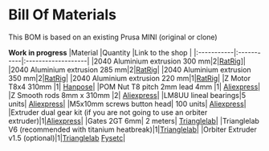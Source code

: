 # Bill Of Materials 

This BOM is based on an existing Prusa MINI (original or clone)

**Work in progress**
|Material   |Quantity   |Link to the shop   |
|:-----------|:-----------|:-------------------|
|2040 Aluminium extrusion 300 mm|2|[RatRig](https://www.ratrig.com/)]|
|2040 Aluminium extrusion 285 mm|2|[RatRig](https://www.ratrig.com/)|
|2040 Aluminium extrusion 350 mm|2|[RatRig](https://www.ratrig.com/)|
|2040 Aluminium extrusion 220 mm|1|[RatRig](https://www.ratrig.com/)|
|Z Motor T8x4 310mm |1| [Hanpose](https://es.aliexpress.com/item/32958631997.html?gatewayAdapt=glo2esp&spm=a2g0o.order_list.0.0.17f6194d4a26HB)|
|POM Nut T8 pitch 2mm lead 4mm |1| [Aliexpress](https://es.aliexpress.com/item/33018853818.html?gatewayAdapt=glo2esp&spm=a2g0o.order_list.0.0.53e6194dGc4egp)|
|Z Smooth rods 8mm x 310mm |2| [Aliexpress](https://es.aliexpress.com/item/32883323470.html?gatewayAdapt=glo2esp&spm=a2g0o.order_list.0.0.17f6194d4a26HB)|
|LM8UU lineal bearings|5 units| [Aliexpress](https://es.aliexpress.com/item/32815449673.html?gatewayAdapt=glo2esp&spm=a2g0o.order_list.0.0.17f6194d4a26HB)|
|M5x10mm screws button head| 100 units| [Aliexpress](https://es.aliexpress.com/item/32967225441.html?pdp_ext_f=%7B%22sku_id%22%3A%2212000015921238834%22%2C%22ship_from%22%3A%22%22%7D&gps-id=pcStoreJustForYou&scm=1007.23125.137358.0&scm_id=1007.23125.137358.0&scm-url=1007.23125.137358.0&pvid=b38d9296-ec58-4c80-bcab-38e2ffde9964&spm=a2g0o.store_pc_home.smartJustForYou_477068317.8&gatewayAdapt=glo2esp)|
|Extruder dual gear kit (if you are not going to use an orbiter extruder)|1|[Aliexpress](https://es.aliexpress.com/item/1005003431651372.html?gatewayAdapt=glo2esp&pdp_ext_f=%7B%22sku_id%22:%2212000025760874879%22,%22ship_from%22:%22%22%7D&gps-id=pcStoreJustForYou&scm=1007.23125.137358.0&scm_id=1007.23125.137358.0&scm-url=1007.23125.137358.0&pvid=1eb42c33-ec46-4bbb-8b0a-14f73504f659&spm=a2g0o.store_pc_home.smartJustForYou_2002152527706.0)|
|Gates 2GT 6mm| 2 meters| [Trianglelab](https://es.aliexpress.com/item/32853559638.html?spm=a2g0o.productlist.0.0.3f3970c8bYpR8G&algo_pvid=a4ff3426-4c78-4ea0-ba96-c686a7ff4ea7&algo_exp_id=a4ff3426-4c78-4ea0-ba96-c686a7ff4ea7-6&pdp_ext_f=%7B%22sku_id%22%3A%2212000025393813283%22%7D&pdp_pi=-1%3B6.78%3B-1%3B4.28%40salePrice%3BEUR%3Bsearch-mainSearch)|
|Trianglelab V6 (recommended with titanium heatbreak)|1|[Trianglelab](https://es.aliexpress.com/item/32970283347.html?gatewayAdapt=glo2esp&spm=a2g0o.detail.1000060.3.74443c10SpgJEZ&gps-id=pcDetailBottomMoreThisSeller&scm=1007.13339.274681.0&scm_id=1007.13339.274681.0&scm-url=1007.13339.274681.0&pvid=0d3a77f6-afdf-4f99-a4e1-7b9f99002397&_t=gps-id:pcDetailBottomMoreThisSeller,scm-url:1007.13339.274681.0,pvid:0d3a77f6-afdf-4f99-a4e1-7b9f99002397,tpp_buckets:668%232846%238113%231998&pdp_ext_f=%257B%2522sku_id%2522%253A%252266791820104%2522%252C%2522sceneId%2522%253A%25223339%2522%257D&pdp_pi=-1%253B16.3%253B-1%253B-1%2540salePrice%253BEUR%253Brecommend-recommend)|
|Orbiter Extruder v1.5 (optional)|1|[Trianglelab](https://es.aliexpress.com/item/1005002029267359.html?gatewayAdapt=glo2esp&spm=a2g0o.detail.1000060.3.725d653blEu9tN&gps-id=pcDetailBottomMoreThisSeller&scm=1007.13339.274681.0&scm_id=1007.13339.274681.0&scm-url=1007.13339.274681.0&pvid=dea81a9a-20fb-48ad-8ad3-04edfdc25132&_t=gps-id:pcDetailBottomMoreThisSeller,scm-url:1007.13339.274681.0,pvid:dea81a9a-20fb-48ad-8ad3-04edfdc25132,tpp_buckets:668%232846%238113%231998&pdp_ext_f=%257B%2522sku_id%2522%253A%252212000027577231154%2522%252C%2522sceneId%2522%253A%25223339%2522%257D&pdp_pi=-1%253B36.09%253B-1%253B-1%2540salePrice%253BEUR%253Brecommend-recommend) [Fysetc](https://es.aliexpress.com/item/1005001798573466.html?spm=a2g0o.productlist.0.0.23a511daQybn9G&algo_pvid=6f7dffde-41fe-49bf-88e7-c30ff3bdc009&algo_exp_id=6f7dffde-41fe-49bf-88e7-c30ff3bdc009-1&pdp_ext_f=%7B%22sku_id%22%3A%2212000022088365579%22%7D&pdp_pi=-1%3B39.91%3B-1%3B-1%40salePrice%3BEUR%3Bsearch-mainSearch)|
